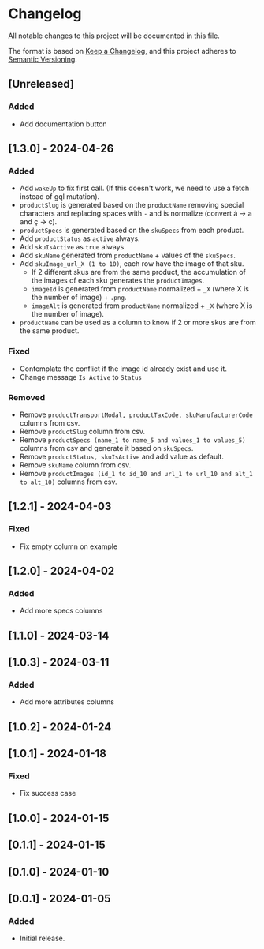 # Changelog

All notable changes to this project will be documented in this file.

The format is based on [Keep a Changelog](https://keepachangelog.com/en/1.0.0/),
and this project adheres to [Semantic Versioning](https://semver.org/spec/v2.0.0.html).

## [Unreleased]

### Added

- Add documentation button

## [1.3.0] - 2024-04-26

### Added

- Add `wakeUp` to fix first call. (If this doesn't work, we need to use a fetch instead of gql mutation).
- `productSlug` is generated based on the `productName` removing special characters and replacing spaces with `-` and is normalize (convert á -> a and ç -> c).
- `productSpecs` is generated based on the `skuSpecs` from each product.
- Add `productStatus` as `active` always.
- Add `skuIsActive` as `true` always.
- Add `skuName` generated from `productName` + values of the `skuSpecs`.
- Add `skuImage_url_X (1 to 10)`, each row have the image of that sku.
  - If 2 different skus are from the same product, the accumulation of the images of each sku generates the `productImages`.
  - `imageId` is generated from `productName` normalized + `_X` (where X is the number of image) + `.png`.
  - `imageAlt` is generated from `productName` normalized + `_X` (where X is the number of image).
- `productName` can be used as a column to know if 2 or more skus are from the same product.

### Fixed

- Contemplate the conflict if the image id already exist and use it.
- Change message `Is Active` to `Status`

### Removed

- Remove `productTransportModal, productTaxCode, skuManufacturerCode` columns from csv.
- Remove `productSlug` column from csv.
- Remove `productSpecs (name_1 to name_5 and values_1 to values_5)` columns from csv and generate it based on `skuSpecs`.
- Remove `productStatus, skuIsActive` and add value as default.
- Remove `skuName` column from csv.
- Remove `productImages (id_1 to id_10 and url_1 to url_10 and alt_1 to alt_10)` columns from csv.

## [1.2.1] - 2024-04-03

### Fixed

- Fix empty column on example

## [1.2.0] - 2024-04-02

### Added

- Add more specs columns

## [1.1.0] - 2024-03-14

## [1.0.3] - 2024-03-11

### Added

- Add more attributes columns

## [1.0.2] - 2024-01-24

## [1.0.1] - 2024-01-18

### Fixed

- Fix success case

## [1.0.0] - 2024-01-15

## [0.1.1] - 2024-01-15

## [0.1.0] - 2024-01-10

## [0.0.1] - 2024-01-05

### Added

- Initial release.
